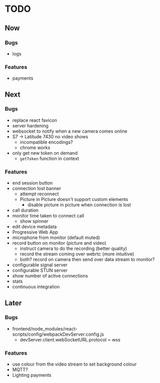 # TODO
## Now
### Bugs
- logs

### Features
- payments

## Next
### Bugs
- replace react favicon
- server hardening
- websocket to notify when a new camera comes online
- S7 -> Latitude 7430 no video shows
    - incompatible encodings?
    - chrome works
- only get new token on demand
    - `getToken` function in context

### Features
- end session button
- connection lost banner
    - attempt reconnect
    - Picture in Picture doesn't support custom elements
        - disable picture in picture when connection is lost
- call duration
- monitor time taken to connect call
    - show spinner
- edit device metadata
- Progressive Web App
- microphone from monitor (default muted)
- record button on monitor (picture and video)
    - instruct camera to do the recording (better quality)
    - record the stream coming over webrtc (more intuitive)
    - both? record on camera then send over data stream to monitor?
- configurable signal server
- configurable STUN server
- show number of active connections
- stats
- continuous integration

## Later
### Bugs
- frontend/node_modules/react-scripts/config/webpackDevServer.config.js
    - devServer.client.webSocketURL.protocol = wss
### Features
- use colour from the video stream to set background colour
- MQTT?
- Lighting payments
